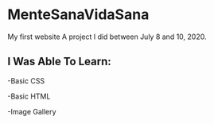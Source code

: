 # MenteSanaVidaSana
My first website
A project I did between July 8 and 10, 2020.
## I Was Able To Learn:
-Basic CSS




-Basic HTML




-Image Gallery



